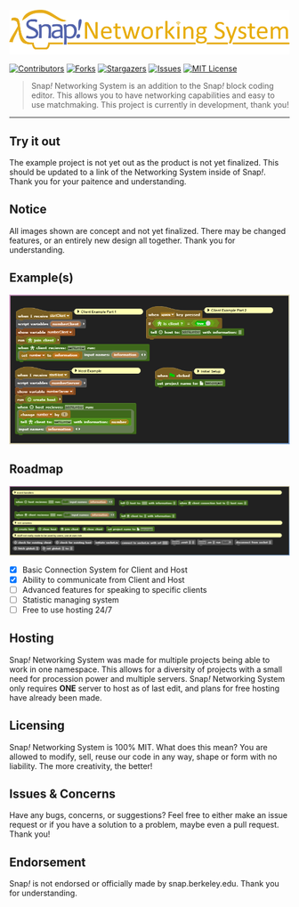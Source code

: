 ![logo](previews/network-logo-1.png)

[![Contributors][contributors-shield]][contributors-url]
[![Forks][forks-shield]][forks-url]
[![Stargazers][stars-shield]][stars-url]
[![Issues][issues-shield]][issues-url]
[![MIT License][license-shield]][license-url]

> Snap<i>!</i> Networking System is an addition to the Snap<i>!</i> block coding editor. This allows you to have networking capabilities and easy to use matchmaking. This project is currently in development, thank you!

---

## Try it out
The example project is not yet out as the product is not yet finalized. This should be updated to a link of the Networking System inside of Snap<i>!</i>. Thank you for your paitence and understanding.

## Notice
All images shown are concept and not yet finalized. There may be changed features, or an entirely new design all together. Thank you for understanding.

## Example(s)

![image](previews/example-1.png)

## Roadmap

![image](previews/roadmap-1.png)

- [x] Basic Connection System for Client and Host
- [x] Ability to communicate from Client and Host
- [ ] Advanced features for speaking to specific clients
- [ ] Statistic managing system
- [ ] Free to use hosting 24/7

## Hosting
Snap<i>!</i> Networking System was made for multiple projects being able to work in one namespace. This allows for a diversity of projects with a small need for procession power and multiple servers. Snap<i>!</i> Networking System only requires **ONE** server to host as of last edit, and plans for free hosting have already been made.

## Licensing
Snap<i>!</i> Networking System is 100% MIT. What does this mean? You are allowed to modify, sell, reuse our code in any way, shape or form with no liability. The more creativity, the better!

## Issues & Concerns
Have any bugs, concerns, or suggestions? Feel free to either make an issue request or if you have a solution to a problem, maybe even a pull request. Thank you!

## Endorsement
Snap<i>!</i> is not endorsed or officially made by snap.berkeley.edu. Thank you for understanding.









[contributors-shield]: https://img.shields.io/github/contributors/HooferDevelops/snap-advanced-multiplayer-system.svg?style=flat-square
[contributors-url]: https://github.com/HooferDevelops/snap-advanced-multiplayer-system/graphs/contributors
[forks-shield]: https://img.shields.io/github/forks/HooferDevelops/snap-advanced-multiplayer-system.svg?style=flat-square
[forks-url]: https://github.com/HooferDevelops/snap-advanced-multiplayer-system/network/members
[stars-shield]: https://img.shields.io/github/stars/HooferDevelops/snap-advanced-multiplayer-system.svg?style=flat-square
[stars-url]: https://github.com/HooferDevelops/snap-advanced-multiplayer-system/stargazers
[issues-shield]: https://img.shields.io/github/issues/HooferDevelops/snap-advanced-multiplayer-system.svg?style=flat-square
[issues-url]: https://github.com/HooferDevelops/snap-advanced-multiplayer-system/issues
[license-shield]: https://img.shields.io/github/license/HooferDevelops/snap-advanced-multiplayer-system.svg?style=flat-square
[license-url]: https://github.com/HooferDevelops/snap-advanced-multiplayer-system/blob/master/LICENSE.txt

